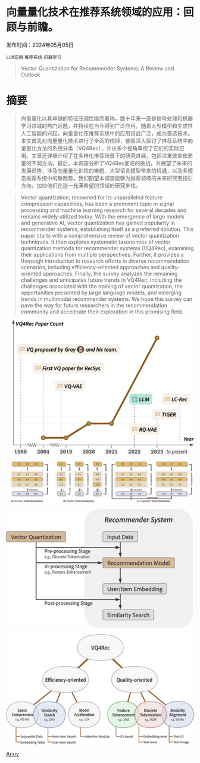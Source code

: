 # 向量量化技术在推荐系统领域的应用：回顾与前瞻。

发布时间：2024年05月05日

`LLM应用` `推荐系统` `机器学习`

> Vector Quantization for Recommender Systems: A Review and Outlook

# 摘要

> 向量量化以其卓越的特征压缩性能而著称，数十年来一直是信号处理和机器学习领域的热门话题，并持续在当今得到广泛应用。随着大型模型和生成性人工智能的兴起，向量量化在推荐系统中的应用日益广泛，成为首选技术。本文首先对向量量化技术进行了全面的梳理，接着深入探讨了推荐系统中向量量化方法的系统分类（VQ4Rec），并从多个视角审视了它们的实际应用。文章还详细介绍了在多样化推荐场景下的研究进展，包括注重效率和质量的不同方法。最后，本调查分析了VQ4Rec面临的挑战，并展望了未来的发展趋势，涉及向量量化训练的难题、大型语言模型带来的机遇，以及多模态推荐系统中的新趋势。我们期望本调查能够为推荐领域的未来研究者指引方向，加快他们在这一充满希望的领域的研究步伐。

> Vector quantization, renowned for its unparalleled feature compression capabilities, has been a prominent topic in signal processing and machine learning research for several decades and remains widely utilized today. With the emergence of large models and generative AI, vector quantization has gained popularity in recommender systems, establishing itself as a preferred solution. This paper starts with a comprehensive review of vector quantization techniques. It then explores systematic taxonomies of vector quantization methods for recommender systems (VQ4Rec), examining their applications from multiple perspectives. Further, it provides a thorough introduction to research efforts in diverse recommendation scenarios, including efficiency-oriented approaches and quality-oriented approaches. Finally, the survey analyzes the remaining challenges and anticipates future trends in VQ4Rec, including the challenges associated with the training of vector quantization, the opportunities presented by large language models, and emerging trends in multimodal recommender systems. We hope this survey can pave the way for future researchers in the recommendation community and accelerate their exploration in this promising field.

![向量量化技术在推荐系统领域的应用：回顾与前瞻。](../../../paper_images/2405.03110/x1.png)

![向量量化技术在推荐系统领域的应用：回顾与前瞻。](../../../paper_images/2405.03110/x2.png)

![向量量化技术在推荐系统领域的应用：回顾与前瞻。](../../../paper_images/2405.03110/x3.png)

![向量量化技术在推荐系统领域的应用：回顾与前瞻。](../../../paper_images/2405.03110/x4.png)

[Arxiv](https://arxiv.org/abs/2405.03110)